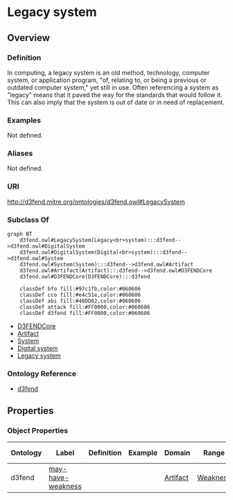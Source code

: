 # Legacy system

## Overview

### Definition
In computing, a legacy system is an old method, technology, computer system, or application program, "of, relating to, or being a previous or outdated computer system," yet still in use. Often referencing a system as "legacy" means that it paved the way for the standards that would follow it. This can also imply that the system is out of date or in need of replacement.

### Examples
Not defined.

### Aliases
Not defined.

### URI
http://d3fend.mitre.org/ontologies/d3fend.owl#LegacySystem

### Subclass Of
```mermaid
graph BT
    d3fend.owl#LegacySystem(Legacy<br>system):::d3fend-->d3fend.owl#DigitalSystem
    d3fend.owl#DigitalSystem(Digital<br>system):::d3fend-->d3fend.owl#System
    d3fend.owl#System(System):::d3fend-->d3fend.owl#Artifact
    d3fend.owl#Artifact(Artifact):::d3fend-->d3fend.owl#D3FENDCore
    d3fend.owl#D3FENDCore(D3FENDCore):::d3fend
    
    classDef bfo fill:#97c1fb,color:#060606
    classDef cco fill:#e4c51e,color:#060606
    classDef abi fill:#48DD82,color:#060606
    classDef attack fill:#FF0000,color:#060606
    classDef d3fend fill:#FF0000,color:#060606
```

- [D3FENDCore](/docs/ontology/reference/model/D3FENDCore/D3FENDCore.md)
- [Artifact](/docs/ontology/reference/model/D3FENDCore/Artifact/Artifact.md)
- [System](/docs/ontology/reference/model/D3FENDCore/Artifact/System/System.md)
- [Digital system](/docs/ontology/reference/model/D3FENDCore/Artifact/System/Digital%20system/Digital%20system.md)
- [Legacy system](/docs/ontology/reference/model/D3FENDCore/Artifact/System/Digital%20system/Legacy%20system/Legacy%20system.md)


### Ontology Reference
- [d3fend](http://d3fend.mitre.org/ontologies/d3fend.owl#)

## Properties
### Object Properties
| Ontology | Label | Definition | Example | Domain | Range | Inverse Of |
|----------|-------|------------|---------|--------|-------|------------|
| d3fend | [may-have-weakness](http://d3fend.mitre.org/ontologies/d3fend.owl#may-have-weakness) |  |  | [Artifact](/docs/ontology/reference/model/D3FENDCore/Artifact/Artifact.md) | [Weakness](/docs/ontology/reference/model/D3FENDCore/Weakness/Weakness.md) | []() |

